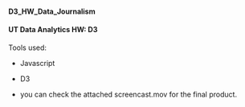 #### D3_HW_Data_Journalism
#### UT Data Analytics HW: D3

Tools used:
* Javascript
* D3


* you can check the attached screencast.mov for the final product.
